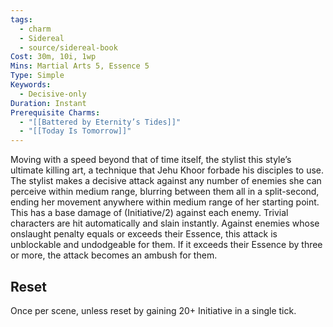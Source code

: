 ```yaml
---
tags:
  - charm
  - Sidereal
  - source/sidereal-book
Cost: 30m, 10i, 1wp
Mins: Martial Arts 5, Essence 5
Type: Simple
Keywords:
  - Decisive-only
Duration: Instant
Prerequisite Charms:
  - "[[Battered by Eternity’s Tides]]"
  - "[[Today Is Tomorrow]]"
---
```

Moving with a speed beyond that of time itself, the stylist this style’s ultimate killing art, a technique that Jehu Khoor forbade his disciples to use. The stylist makes a decisive attack against any number of enemies she can perceive within medium range, blurring between them all in a split-second, ending her movement anywhere within medium range of her starting point. This has a base damage of (Initiative/2) against each enemy. Trivial characters are hit automatically and slain instantly. Against enemies whose onslaught penalty equals or exceeds their Essence, this attack is unblockable and undodgeable for them. If it exceeds their Essence by three or more, the attack becomes an ambush for them. 
## Reset
Once per scene, unless reset by gaining 20+ Initiative in a single tick.